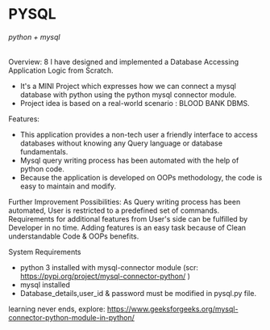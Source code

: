 # PYSQL 
###### python + mysql

Overview:
8 I have designed and implemented a Database Accessing Application Logic from Scratch.
* It's a MINI Project which expresses how we can connect a mysql database with python using the python mysql connector module.
* Project idea is based on a real-world scenario : BLOOD BANK DBMS.

Features:
* This application provides a non-tech user a friendly interface to access databases without knowing any Query language or database fundamentals.
* Mysql query writing process has been automated with the help of python code.
* Because the application is developed on OOPs methodology, the code is easy to maintain and modify.

Further Improvement Possibilities: 
As Query writing process has been automated, User is restricted to a predefined set of commands. 
Requirements for additional features from User's side can be fulfilled by Developer in no time. 
Adding features is an easy task because of Clean understandable Code & OOPs benefits.

System Requirements
* python 3 installed with mysql-connector module (scr: https://pypi.org/project/mysql-connector-python/ )
* mysql installed
* Database_details,user_id & password must be modified in pysql.py file.

learning never ends, explore: https://www.geeksforgeeks.org/mysql-connector-python-module-in-python/
